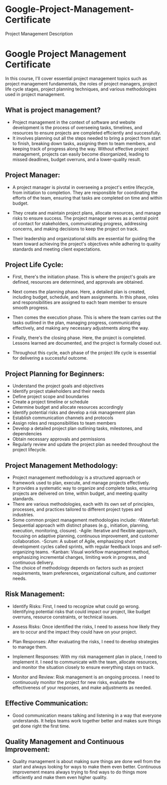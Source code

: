 # Google-Project-Management-Certificate
Project Management Description


# Google Project Management Certificate

In this course, I'll cover essential project management topics such as project management fundamentals, the roles of project managers, project life cycle stages, project planning techniques, and various methodologies used in project management.

## What is project management?
- Project management in the context of software and website development is the process of overseeing tasks, timelines, and resources to ensure projects are completed efficiently and successfully. 
- It involves planning out all the steps needed to bring a project from start to finish, breaking down tasks, assigning them to team members, and keeping track of progress along the way. Without effective project management, projects can easily become disorganized, leading to missed deadlines, budget overruns, and a lower-quality result.

## Project Manager:
- A project manager is pivotal in overseeing a project's entire lifecycle, from initiation to completion. They are responsible for coordinating the efforts of the team, ensuring that tasks are completed on time and within budget. 

- They create and maintain project plans, allocate resources, and manage risks to ensure success. The project manager serves as a central point of contact for stakeholders, communicating progress, addressing concerns, and making decisions to keep the project on track. 

- Their leadership and organizational skills are essential for guiding the team toward achieving the project's objectives while adhering to quality standards and meeting client expectations.

## Project Life Cycle:
- First, there's the initiation phase. This is where the project's goals are defined, resources are determined, and approvals are obtained.

- Next comes the planning phase. Here, a detailed plan is created, including budget, schedule, and team assignments. In this phase, roles and responsibilities are assigned to each team member to ensure smooth progress.

- Then comes the execution phase. This is where the team carries out the tasks outlined in the plan, managing progress, communicating effectively, and making any necessary adjustments along the way.

- Finally, there's the closing phase. Here, the project is completed. Lessons learned are documented, and the project is formally closed out.

- Throughout this cycle, each phase of the project life cycle is essential for delivering a successful outcome.

## Project Planning for Beginners:

- Understand the project goals and objectives
- Identify project stakeholders and their needs
- Define project scope and boundaries
- Create a project timeline or schedule
- Determine budget and allocate resources accordingly
- Identify potential risks and develop a risk management plan
- Establish communication channels and protocols
- Assign roles and responsibilities to team members
- Develop a detailed project plan outlining tasks, milestones, and dependencies
- Obtain necessary approvals and permissions
- Regularly review and update the project plan as needed throughout the project lifecycle.

## Project Management Methodology:
- Project management methodology is a structured approach or framework used to plan, execute, and manage projects effectively.
- It provides a systematic way to organize and complete tasks, ensuring projects are delivered on time, within budget, and meeting quality standards.
- There are various methodologies, each with its own set of principles, processes, and practices tailored to different project types and industries.
- Some common project management methodologies include:
        -Waterfall: Sequential approach with distinct phases (e.g., initiation, planning, execution, monitoring, closure).
        -Agile: Iterative and flexible approach, focusing on adaptive planning, continuous improvement, and customer collaboration.
        -Scrum: A subset of Agile, emphasizing short development cycles called sprints, with regular feedback loops and self-organizing teams.
        -Kanban: Visual workflow management method, emphasizing incremental changes, limiting work in progress, and continuous delivery.
- The choice of methodology depends on factors such as project requirements, team preferences, organizational culture, and customer needs.

## Risk Management:
- Identify Risks: First, I need to recognize what could go wrong. Identifying potential risks that could impact our project, like budget overruns, resource constraints, or technical issues.

- Assess Risks: Once identified the risks, I need to assess how likely they are to occur and the impact they could have on your project.

- Plan Responses: After evaluating the risks, I need to develop strategies to manage them. 

- Implement Responses: With my risk management plan in place, I need to implement it. I need to communicate with the team, allocate resources, and monitor the situation closely to ensure everything stays on track.

- Monitor and Review: Risk management is an ongoing process. I need to continuously monitor the project for new risks, evaluate the effectiveness of your responses, and make adjustments as needed.

## Effective Communication: 

- Good communication means talking and listening in a way that everyone understands. It helps teams work together better and makes sure things get done right the first time.

## Quality Management and Continuous Improvement: 

- Quality management is about making sure things are done well from the start and always looking for ways to make them even better. Continuous improvement means always trying to find ways to do things more efficiently and make them even higher quality.

